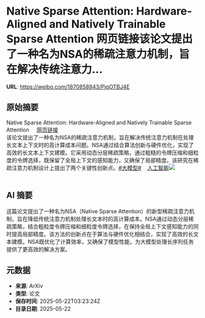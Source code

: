 # Native Sparse Attention: Hardware-Aligned and Natively Trainable Sparse Attention 网页链接该论文提出了一种名为NSA的稀疏注意力机制，旨在解决传统注意力...

**URL**: https://weibo.com/1870858943/PjqOTBJ4E

## 原始摘要

Native Sparse Attention: Hardware-Aligned and Natively Trainable Sparse Attention <a href="https://weibo.cn/sinaurl?u=https%3A%2F%2Fwww.aminer.cn%2Fpub%2F67b3fbf2ae8580e7ff49bfcc%2Fnative-sparse-attention-hardware-aligned-and-natively-trainable-sparse-attention" data-hide=""><span class="url-icon"><img style="width: 1rem;height: 1rem" src="https://h5.sinaimg.cn/upload/2015/09/25/3/timeline_card_small_web_default.png" referrerpolicy="no-referrer"></span><span class="surl-text">网页链接</span></a><br>该论文提出了一种名为NSA的稀疏注意力机制，旨在解决传统注意力机制在处理长文本上下文时的高计算成本问题。NSA通过结合算法创新与硬件优化，实现了高效的长文本上下文建模。它采用动态分层稀疏策略，通过粗糙的令牌压缩和细粒度的令牌选择，既保留了全局上下文的感知能力，又确保了局部精度。该研究在稀疏注意力机制设计上提出了两个关键性创新点。<a href="https://m.weibo.cn/search?containerid=231522type%3D1%26t%3D10%26q%3D%23%E5%A4%A7%E6%A8%A1%E5%9E%8B%23&amp;extparam=%23%E5%A4%A7%E6%A8%A1%E5%9E%8B%23" data-hide=""><span class="surl-text">#大模型#</span></a><a href="https://m.weibo.cn/p/index?extparam=%E4%BA%BA%E5%B7%A5%E6%99%BA%E8%83%BD&amp;containerid=100808f068f0dad74789bee210163c40a4b50d" data-hide=""><span class="url-icon"><img style="width: 1rem;height: 1rem" src="https://n.sinaimg.cn/photo/5213b46e/20180926/timeline_card_small_super_default.png" referrerpolicy="no-referrer"></span><span class="surl-text">人工智能</span></a><img style="" src="https://tvax3.sinaimg.cn/large/6f830abfly1hznizqy0akj21o00z37wh.jpg" referrerpolicy="no-referrer"><br><br>

## AI 摘要

这篇论文提出了一种名为NSA（Native Sparse Attention）的新型稀疏注意力机制，旨在降低传统注意力机制处理长文本时的高计算成本。NSA通过动态分层稀疏策略，结合粗粒度令牌压缩和细粒度令牌选择，在保持全局上下文感知能力的同时提高局部精度。该方法的创新点在于算法与硬件优化相结合，实现了高效的长文本建模。NSA既优化了计算效率，又确保了模型性能，为大模型处理长序列任务提供了更高效的解决方案。

## 元数据

- **来源**: ArXiv
- **类型**: 论文
- **保存时间**: 2025-05-22T03:23:24Z
- **目录日期**: 2025-05-22
